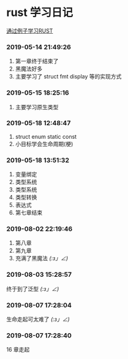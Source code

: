 # rust 学习日记

[通过例子学习RUST](https://rustwiki.org/zh-CN/rust-by-example/index.html)

### 2019-05-14 21:49:26
1. 第一章终于结束了
2. 黑魔法好多
3. 主要学习了 struct fmt display 等的实现方式

### 2019-05-15 18:25:16
1. 主要学习原生类型

### 2019-05-18 12:48:47
1. struct enum static const
2. 小目标学会生命周期(梗)

### 2019-05-18 13:51:32
1. 变量绑定
2. 类型系统
3. 类型系统
4. 类型转换
5. 表达式
6. 第七章结束

### 2019-08-02 22:19:46
1. 第八章
2. 第九章
3. 充满了黑魔法 _(:з」∠)_

### 2019-08-03 15:28:57
终于到了泛型 _(:з」∠)_

### 2019-08-07 17:28:04
生命走起可太难了 _(:з」∠)_

### 2019-08-07 17:28:40
16 章走起

